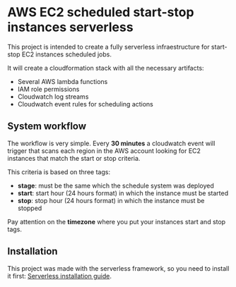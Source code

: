 # AWS EC2 scheduled start-stop instances serverless
This project is intended to create a fully serverless infraestructure for start-stop EC2 instances scheduled jobs.

It will create a cloudformation stack with all the necessary artifacts:
* Several AWS lambda functions
* IAM role permissions
* Cloudwatch log streams
* Cloudwatch event rules for scheduling actions

## System workflow
The workflow is very simple. Every **30 minutes** a cloudwatch event will trigger that scans each region in the AWS account looking for EC2 instances that match the start or stop criteria.

This criteria is based on three tags:
* **stage**: must be the same which the schedule system was deployed
* **start**: start hour (24 hours format) in which the instance must be started
* **stop**: stop hour (24 hours format) in which the instance must be stopped

Pay attention on the **timezone** where you put your instances start and stop tags.

## Installation
This project was made with the serverless framework, so you need to install it first: [Serverless installation guide](https://serverless.com/framework/docs/providers/aws/guide/installation/).